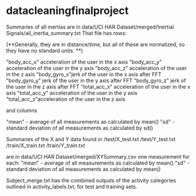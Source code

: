 # datacleaningfinalproject

Summaries of all inertias are in data/UCI HAR Dataset/merged/Inertial Signals/all_inertia_summary.txt
That file has rows:

(**Generally, they are in distance/time, but all of these are normalized, so they have no standard units. **)

"body_acc_x" acceleration of the user in the x axis
"body_acc_y" acceleration of the user in the y axis
"body_acc_z" acceleration of the user in the z axis
"body_gyro_x"jerk of the user in the x axis after FFT
"body_gyro_y" jerk of the user in the y axis after FFT
"body_gyro_z" jerk of the user in the z axis after FFT
"total_acc_x" acceleration of the user in the x axis
"total_acc_y" acceleration of the user in the y axis
"total_acc_z"acceleration of the user in the z axis

and columns

"mean" - average of all measurements as calculated by mean()
"sd" - standard deviation of all measurements as calculated by sd()


Summaries of the X and Y data found in 
/test/X_test.txt
/test/Y_test.txt
/train/X_train.txt
/train/Y_train.txt

are in data/UCI HAR Dataset/merged/XYSummary.csv
one measurement for each:
"mean" - average of all measurements as calculated by mean()
"sd" - standard deviation of all measurements as calculated by mean()

Subject_merge.txt has the combined outputs of the activity categories outlined in activity_labels.txt, for test and training sets.

